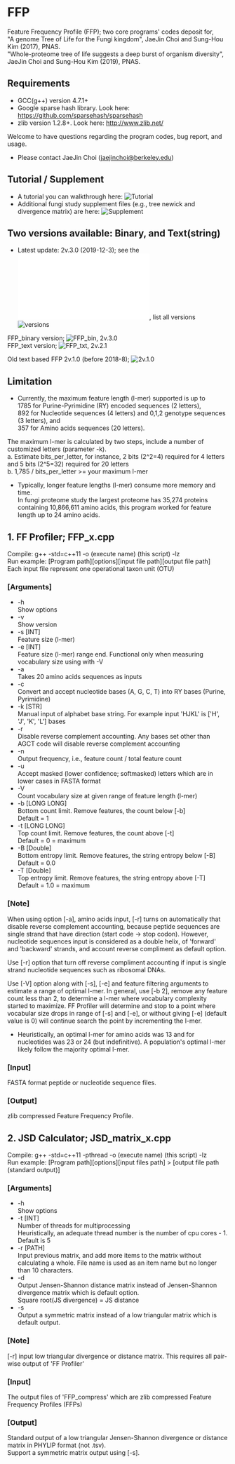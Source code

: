 # FFP
Feature Frequency Profile (FFP); two core programs' codes deposit for,   
"A genome Tree of Life for the Fungi kingdom", JaeJin Choi and Sung-Hou Kim (2017), PNAS.  
"Whole-proteome tree of life suggests a deep burst of organism diversity", JaeJin Choi and Sung-Hou Kim (2019), PNAS. 


## Requirements  
- GCC(g++) version 4.7.1+  
- Google sparse hash library. Look here: https://github.com/sparsehash/sparsehash  
- zlib version 1.2.8+. Look here: http://www.zlib.net/  
  
  
Welcome to have questions regarding the program codes, bug report, and usage. 
* Please contact JaeJin Choi (jaejinchoi@berkeley.edu) 
  

## Tutorial / Supplement
* A tutorial you can walkthrough here: ![Tutorial](example)
* Additional fungi study supplement files (e.g., tree newick and divergence matrix) are here: ![Supplement](fungi_tree_supplement)  
  
  
## Two versions available: Binary, and Text(string)    
* Latest update: 2v.3.0 (2019-12-3); see the ![update history](versions/update_history.txt), list all versions ![versions](versions)  

FFP_binary version; ![FFP_bin, 2v.3.0](versions/2v.3.0/)  
FFP_text version; ![FFP_txt, 2v.2.1](versions/2v.2.1/FFP_txt)  

Old text based FFP 2v.1.0 (before 2018-8); ![2v.1.0](versions/2v.1.0)  


## Limitation
- Currently, the maximum feature length (l-mer) supported is up to  
1785 for Purine-Pyrimidine (RY) encoded sequences (2 letters),  
892 for Nucleotide sequences (4 letters) and 0,1,2 genotype sequences (3 letters), and  
357 for Amino acids sequences (20 letters).  

The maximum l-mer is calculated by two steps, include a number of customized letters (parameter -k).  
a. Estimate bits_per_letter, for instance, 2 bits (2^2=4) required for 4 letters and 5 bits (2^5=32) required for 20 letters  
b. 1,785 / bits_per_letter >= your maximum l-mer  
  
- Typically, longer feature lengths (l-mer) consume more memory and time.  
In fungi proteome study the largest proteome has 35,274 proteins containing 10,866,611 amino acids, this program worked for feature length up to 24 amino acids.
  

## 1. FF Profiler; FFP_x.cpp  
Compile: g++ -std=c++11 -o (execute name) (this script) -lz  
Run example: [Program path][options][input file path][output file path]  
Each input file represent one operational taxon unit (OTU)  

### [Arguments]
* -h  
    Show options  
* -v  
    Show version 
* -s [INT]  
    Feature size (l-mer)  
* -e [INT]  
    Feature size (l-mer) range end. Functional only when measuring vocabulary size using with -V  
* -a  
    Takes 20 amino acids sequences as inputs  
* -c  
    Convert and accept nucleotide bases (A, G, C, T) into RY bases (Purine, Pyrimidine)
* -k [STR]  
    Manual input of alphabet base string. For example input 'HJKL' is ['H', 'J', 'K', 'L'] bases  
* -r  
    Disable reverse complement accounting. Any bases set other than AGCT code will disable reverse complement accounting  
* -n  
    Output frequency, i.e., feature count / total feature count  
* -u  
    Accept masked (lower confidence; softmasked) letters which are in lower cases in FASTA format  
* -V  
    Count vocabulary size at given range of feature length (l-mer)  
* -b [LONG LONG]  
    Bottom count limit. Remove features, the count below [-b]  
    Default = 1
* -t [LONG LONG]  
    Top count limit. Remove features, the count above [-t]  
    Default = 0 = maximum  
* -B [Double]  
    Bottom entropy limit. Remove features, the string entropy below [-B]  
    Default = 0.0
* -T [Double]  
    Top entropy limit. Remove features, the string entropy above [-T]  
    Default = 1.0 = maximum
    

### [Note]

When using option [-a], amino acids input, [-r] turns on automatically that disable reverse complement accounting, because peptide sequences are single strand that have direction (start code -> stop codon). However, nucleotide sequences input is considered as a double helix, of 'forward' and 'backward' strands, and account reverse compliment as default option.

Use [-r] option that turn off reverse compliment accounting if input is single strand nucleotide sequences such as ribosomal DNAs.

Use [-V] option along with [-s], [-e] and feature filtering arguments to estimate a range of optimal l-mer. In general, use [-b 2], remove any feature count less than 2, to determine a l-mer where vocabulary complexity started to maximize. FF Profiler will determine and stop to a point where vocabular size drops in range of [-s] and [-e], or without giving [-e] (default value is 0) will continue search the point by incrementing the l-mer.  
* Heuristically, an optimal l-mer for amino acids was 13 and for nucleotides was 23 or 24 (but indefinitive). A population's optimal l-mer likely follow the majority optimal l-mer.  

### [Input]
FASTA format peptide or nucleotide sequence files. 


### [Output]
zlib compressed Feature Frequency Profile.



## 2. JSD Calculator; JSD_matrix_x.cpp  
Compile: g++ -std=c++11 -pthread -o (execute name) (this script) -lz  
Run example: [Program path][options][input files path] > [output file path (standard output)]  

### [Arguments]

* -h  
    Show options  
* -t [INT]  
    Number of threads for multiprocessing  
    Heuristically, an adequate thread number is the number of cpu cores - 1. Default is 5
* -r [PATH]  
    Input previous matrix, and add more items to the matrix without calculating a whole. File name is used as an item name but no longer than 10 characters.
* -d  
    Output Jensen-Shannon distance matrix instead of Jensen-Shannon divergence matrix which is default option.  
    Square root(JS divergence) = JS distance  
* -s  
    Output a symmetric matrix instead of a low triangular matrix which is default output.  

### [Note]
[-r] input low triangular divergence or distance matrix. This requires all pair-wise output of 'FF Profiler'


### [Input]
The output files of 'FFP_compress' which are zlib compressed Feature Frequency Profiles (FFPs)


### [Output]
Standard output of a low triangular Jensen-Shannon divergence or distance matrix in PHYLIP format (not .tsv).  
Support a symmetric matrix output using [-s].



